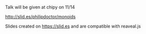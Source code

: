 Talk will be given at chipy on 11/14

http://slid.es/philipdoctor/monoids

Slides created on https://slid.es and are compatible with reaveal.js


